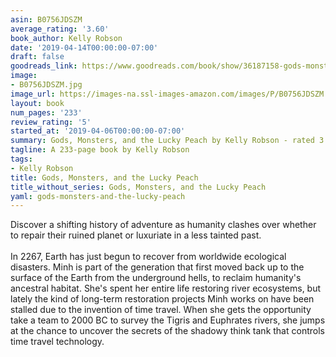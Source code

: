 ```yaml
---
asin: B0756JDSZM
average_rating: '3.60'
book_author: Kelly Robson
date: '2019-04-14T00:00:00-07:00'
draft: false
goodreads_link: https://www.goodreads.com/book/show/36187158-gods-monsters-and-the-lucky-peach
image:
- B0756JDSZM.jpg
image_url: https://images-na.ssl-images-amazon.com/images/P/B0756JDSZM.01._SCLZZZZZZZ.jpg
layout: book
num_pages: '233'
review_rating: '5'
started_at: '2019-04-06T00:00:00-07:00'
summary: Gods, Monsters, and the Lucky Peach by Kelly Robson - rated 3.60/5 on Goodreads
tagline: A 233-page book by Kelly Robson
tags:
- Kelly Robson
title: Gods, Monsters, and the Lucky Peach
title_without_series: Gods, Monsters, and the Lucky Peach
yaml: gods-monsters-and-the-lucky-peach
---
```


Discover a shifting history of adventure as humanity clashes over whether to repair their ruined planet or luxuriate in a less tainted past.<br /><br />In 2267, Earth has just begun to recover from worldwide ecological disasters. Minh is part of the generation that first moved back up to the surface of the Earth from the underground hells, to reclaim humanity's ancestral habitat. She's spent her entire life restoring river ecosystems, but lately the kind of long-term restoration projects Minh works on have been stalled due to the invention of time travel. When she gets the opportunity take a team to 2000 BC to survey the Tigris and Euphrates rivers, she jumps at the chance to uncover the secrets of the shadowy think tank that controls time travel technology.
